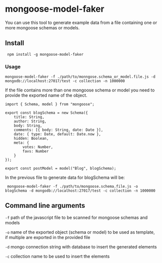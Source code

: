 # mongoose-model-faker

You can use this tool to generate example data from a file containing one or more mongoose schemas or models. 

## Install

     npm install -g mongoose-model-faker
     
### Usage

    mongoose-model-faker -f ./path/to/monngose.schema_or_model.file.js -d mongodb://localhost:27017/test -c collection -n 1000000
    
If the file contains more than one mongoose schema or model you need to provide the exported name of the object.

```
import { Schema, model } from "mongoose";

export const blogSchema = new Schema({
    title: String,
    author: String,
    body: String,
    comments: [{ body: String, date: Date }],
    date: { type: Date, default: Date.now },
    hidden: Boolean,
    meta: {
        votes: Number,
        favs: Number
    }
});

export const postModel = model("Blog", blogSchema);
```

In the previous file to generate data for blogSchema will be:

     mongoose-model-faker -f ./path/to/mongoose.schema.file.js -o blogSchema -d mongodb://localhost:27017/test -c collection -n 1000000

## Command line arguments

`-f` path of the javascript file to be scanned for mongoose schemas and models

`-o` name of the exported object (schema or model) to be used as template, if multiple are exported in the provided file

`-d` mongo connection string with database to insert the generated elements

`-c` collection name to be used to insert the elements
